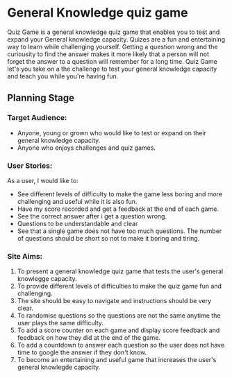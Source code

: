 # **General Knowledge quiz game**

Quiz Game is a general knowledge quiz game that enables you to test and expand your General knowledge capacity. Quizes are a fun and entertaining way to learn while challenging yourself. Getting a question wrong and the curiousity to find the answer makes it more likely that a person will not forget the answer to a question will remember for a long time. Quiz Game let's you take on a the challenge to test your general knowledge capacity and teach you while you're having fun.

## **Planning Stage**

### **Target Audience:**

  * Anyone, young or grown who would like to test or expand on their general knowledge capacity. 
  * Anyone who enjoys challenges and quiz games.
  
### **User Stories:**

As a user, I would like to: 
  * See different levels of difficulty to make the game less boring and more challenging and useful while it is also fun. 
  * Have my score recorded and get a feedback at the end of each game. 
  * See the correct answer after i get a question wrong. 
  * Questions to be understandable and clear
  * See that a single game does not have too much questions. The number of questions should be short so not to make it boring and tiring.

### **Site Aims:**

1. To present a general knowledge quiz game that tests the user's general knowlegge capacity.
2. To provide different levels of difficulties to make the quiz game fun and challenging. 
3. The site should be easy to navigate and instructions should be very clear.
4. To randomise questions so the questions are not the same anytime the user plays the same difficulty.
4. To add a score counter on each game and display score feedback and feedback on how they did at the end of the game. 
5. To add a countdown to answer each question so the user does not have time to google the answer if they don't know.
6. To become an entertaining and useful game that increases the user's general knowlegde capacity.

